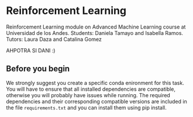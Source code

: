 # Reinforcement Learning
Reinforcement Learning module on Advanced Machine Learning course at Universidad de los Andes.
Students: Daniela Tamayo and Isabella Ramos.
Tutors: Laura Daza and Catalina Gomez

AHPOTRA SI DANI :)
## Before you begin
We strongly suggest you create a specific conda enironment for this task. 
You will have to ensure that all installed dependencies are compatible, otherwise you will probably have issues while running.
The required dependencies and their corresponding compatible versions are included in the file `requirements.txt` and you can install them using pip install.

